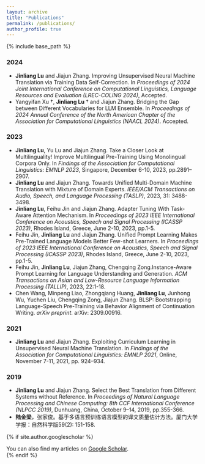 ```yaml
---
layout: archive
title: "Publications"
permalink: /publications/
author_profile: true
---
```


{% include base_path %}

### 2024
* **Jinliang Lu** and Jiajun Zhang. Improving Unsupervised Neural Machine Translation via Training Data Self-Correction. In *Proceedings of 2024 Joint International Conference on Computational Linguistics, Language Resources and Evaluation (LREC-COLING 2024)*, Accepted.
* Yangyifan Xu †, **Jinliang Lu** † and Jiajun Zhang. Bridging the Gap between Different Vocabularies for LLM Ensemble. In *Proceedings of 2024 Annual Conference of the North American Chapter of the Association for Computational Linguistics (NAACL 2024)*. Accepted.

### 2023
* **Jinliang Lu**, Yu Lu and Jiajun Zhang. Take a Closer Look at Multilinguality! Improve Multilingual Pre-Training Using Monolingual Corpora Only. In *Findings of the Association for Computational Linguistics: EMNLP 2023*, Singapore, December 6-10, 2023, pp.2891–2907.
* **Jinliang Lu** and Jiajun Zhang. Towards Unified Multi-Domain Machine Translation with Mixture of Domain Experts. *IEEE/ACM Transactions on Audio, Speech, and Language Processing (TASLP)*, 2023, 31: 3488-3498.
* **Jinliang Lu**, Feihu Jin and Jiajun Zhang. Adapter Tuning With Task-Aware Attention Mechanism. In *Proceedings of 2023 IEEE International Conference on Acoustics, Speech and Signal Processing (ICASSP 2023)*, Rhodes Island, Greece, June 2-10, 2023, pp.1-5.
* Feihu Jin, **Jinliang Lu** and Jiajun Zhang. Unified Prompt Learning Makes Pre-Trained Language Models Better Few-shot Learners. In *Proceedings of 2023 IEEE International Conference on Acoustics, Speech and Signal Processing (ICASSP 2023)*, Rhodes Island, Greece, June 2-10, 2023, pp.1-5.
* Feihu Jin, **Jinliang Lu**, Jiajun Zhang, Chengqing Zong.Instance-Aware Prompt Learning for Language Understanding and Generation. *ACM Transactions on Asian and Low-Resource Language Information Processing (TALLIP)*, 2023, 22:1-18.
* Chen Wang, Minpeng Liao, Zhongqiang Huang, **Jinliang Lu**, Junhong Wu, Yuchen Liu, Chengqing Zong, Jiajun Zhang. BLSP: Bootstrapping Language-Speech Pre-Training via Behavior Alignment of Continuation Writing. *arXiv preprint*. arXiv: 2309.00916.

### 2021
* **Jinliang Lu** and Jiajun Zhang. Exploiting Curriculum Learning in Unsupervised Neural Machine Translation. In *Findings of the Association for Computational Linguistics: EMNLP 2021*, Online, November 7-11, 2021, pp. 924–934.

### 2019
* **Jinliang Lu** and Jiajun Zhang. Select the Best Translation from Different Systems without Reference. In *Proceedings of Natural Language Processing and Chinese Computing: 8th CCF International Conference (NLPCC 2019)*, Dunhuang, China, October 9–14, 2019, pp.355-366.
* **陆金梁**，张家俊。基于多语言预训练语言模型的译文质量估计方法。厦门大学学报：自然科学版59(2): 151-158.



{% if site.author.googlescholar %}
<div class="wordwrap">You can also find my articles on <a href="{{site.author.googlescholar}}">Google Scholar</a>.</div>
{% endif %}
